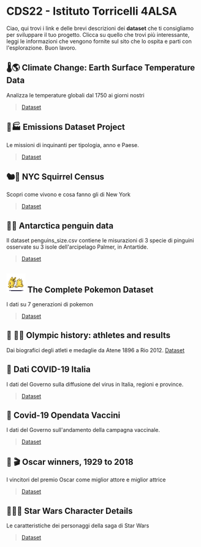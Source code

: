 # CDS22 - Istituto Torricelli 4ALSA

Ciao, qui trovi i link e delle brevi descrizioni dei **dataset** che ti consigliamo per sviluppare il tuo progetto. Clicca su quello che trovi più interessante, leggi le informazioni che vengono fornite sul sito che lo ospita e parti con l'esplorazione. Buon lavoro.


## 🌡️🌎 Climate Change: Earth Surface Temperature Data

Analizza le temperature globali dal 1750 ai giorni nostri
> [Dataset](https://www.kaggle.com/berkeleyearth/climate-change-earth-surface-temperature-data?select=GlobalTemperatures.csv)



## 🚗🏭 Emissions Dataset Project

Le missioni di inquinanti per tipologia, anno e Paese.
> [Dataset](https://think.cs.vt.edu/corgis/csv/emissions/)



## 🐿️🗽 NYC Squirrel Census

Scopri come vivono e cosa fanno gli di New York
> [Dataset](https://github.com/rfordatascience/tidytuesday/tree/master/data/2019/2019-10-29)



## 🐧🧊 Antarctica penguin data

Il dataset penguins_size.csv contiene le misurazioni di 3 specie di pinguini osservate su 3 isole dell'arcipelago Palmer, in Antartide.
> [Dataset](https://www.kaggle.com/parulpandey/palmer-archipelago-antarctica-penguin-data?select=penguins_size.csv)



## ![Pokemon](/assets/images/jolteon.gif) The Complete Pokemon Dataset

I dati su 7 generazioni di pokemon
> [Dataset](https://www.kaggle.com/rounakbanik/pokemon?select=pokemon.csv)



## 🤺 🏊‍♀️ Olympic history: athletes and results

Dai biografici degli atleti e medaglie da Atene 1896 a Rio 2012.
[Dataset](https://public.tableau.com/s/sites/default/files/media/Resources/Summer_Olympic_medallists_1896-2008.xlsx)



## 🦠 Dati COVID-19 Italia

I dati del Governo sulla diffusione del virus in Italia, regioni e province.
> [Dataset](https://github.com/pcm-dpc/COVID-19)



## 💉 Covid-19 Opendata Vaccini

I dati del Governo sull'andamento della campagna vaccinale.
> [Dataset](https://github.com/italia/covid19-opendata-vaccini)



## 🎥 🎬 Oscar winners, 1929 to 2018

I vincitori del premio Oscar come miglior attore e miglior attrice
> [Dataset](https://www.openintro.org/data/index.php?data=oscars)



## 🌌👨‍🚀 Star Wars Character Details

Le caratteristiche dei personaggi della saga di Star Wars
> [Dataset](https://public.tableau.com/s/sites/default/files/media/starwarscharacterdata.json)

